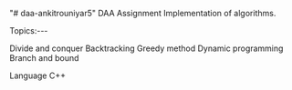 "# daa-ankitrouniyar5"
DAA Assignment
Implementation of algorithms.

Topics:---


Divide and conquer
Backtracking
Greedy method
Dynamic programming
Branch and bound


Language
C++ 
